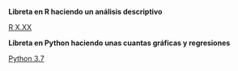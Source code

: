 **Libreta en R haciendo un análisis descriptivo**

[R X.XX](https://nbviewer.jupyter.org/github/victornoriega/nhanes-proyect/blob/master/Proyecto2.ipynb)

**Libreta en Python haciendo unas cuantas gráficas y regresiones**

[Python 3.7](https://nbviewer.jupyter.org/github/victornoriega/nhanes-proyect/blob/master/Graficas.ipynb)
